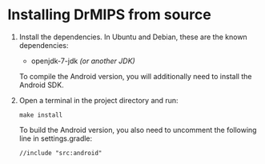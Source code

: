 Installing DrMIPS from source
=============================

1.  Install the dependencies.
    In Ubuntu and Debian, these are the known dependencies:

    *   openjdk-7-jdk *(or another JDK)*

    To compile the Android version, you will additionally need to install the
    Android SDK.

2.  Open a terminal in the project directory and run:

        make install

    To build the Android version, you also need to uncomment the following line
    in settings.gradle:

        //include "src:android"
